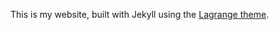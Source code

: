 This is my website, built with Jekyll using the [Lagrange theme](https://lenpaul.github.io/Lagrange/).
